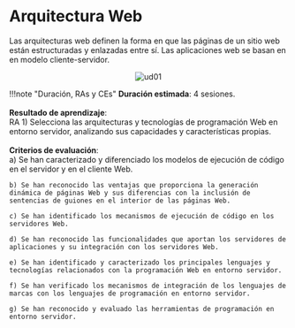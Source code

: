 # Arquitectura Web

Las arquitecturas web definen la forma en que las páginas de un sitio web están estructuradas y enlazadas entre sí. Las aplicaciones web se basan en en modelo cliente-servidor.

<div style="text-align: center;"><img src="../../img/ud01/cover01.png" alt="ud01" style="max-width: 80%;" /></div>

!!!note "Duración, RAs y CEs"
 	**Duración estimada**: 4 sesiones.<br /><br />
 	**Resultado de aprendizaje**:<br />
 	RA 1) Selecciona las arquitecturas y tecnologías de programación Web en entorno servidor, analizando sus capacidades y características propias.<br /><br />
 	**Criterios de evaluación**:<br />
 	a) Se han caracterizado y diferenciado los modelos de ejecución de código en el servidor y en el cliente Web.
 	

 	b) Se han reconocido las ventajas que proporciona la generación dinámica de páginas Web y sus diferencias con la inclusión de sentencias de guiones en el interior de las páginas Web.
 	
 	c) Se han identificado los mecanismos de ejecución de código en los servidores Web.
 	
 	d) Se han reconocido las funcionalidades que aportan los servidores de aplicaciones y su integración con los servidores Web.
 	
 	e) Se han identificado y caracterizado los principales lenguajes y tecnologías relacionados con la programación Web en entorno servidor.
 	
 	f) Se han verificado los mecanismos de integración de los lenguajes de marcas con los lenguajes de programación en entorno servidor.
 	
 	g) Se han reconocido y evaluado las herramientas de programación en entorno servidor.

